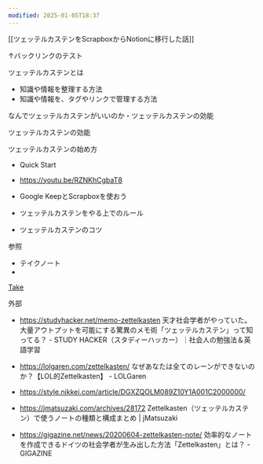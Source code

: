 ```yaml
---
modified: 2025-01-05T18:37
---
```

  

[[ツェッテルカステンをScrapboxからNotionに移行した話]]

↑バックリンクのテスト

  

ツェッテルカステンとは

- 知識や情報を整理する方法  
- 知識や情報を、タグやリンクで管理する方法  

なんでツェッテルカステンがいいのか・ツェッテルカステンの効能

ツェッテルカステンの効能

ツェッテルカステンの始め方

- Quick Start  
- https://youtu.be/RZNKhCgbaT8  
- Google KeepとScrapboxを使おう  

- ツェッテルカステンをやる上でのルール
- ツェッテルカステンのコツ

参照

- テイクノート  
-  
[Take](https://www.notion.soNotes!)

外部

- https://studyhacker.net/memo-zettelkasten 天才社会学者がやっていた。大量アウトプットを可能にする驚異のメモ術「ツェッテルカステン」って知ってる？ - STUDY HACKER（スタディーハッカー）｜社会人の勉強法＆英語学習  
- https://lolgaren.com/zettelkasten/ なぜあなたは全てのレーンができないのか？【LOL的Zettelkasten】 - LOLGaren  

- https://style.nikkei.com/article/DGXZQOLM089Z10Y1A001C2000000/
- https://jmatsuzaki.com/archives/28172 Zettelkasten（ツェッテルカステン）で使うノートの種類と構成まとめ | jMatsuzaki
- https://gigazine.net/news/20200604-zettelkasten-note/ 効率的なノートを作成できるドイツの社会学者が生み出した方法「Zettelkasten」とは？ - GIGAZINE